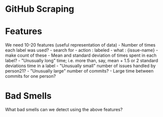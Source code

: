 GitHub Scraping
===

# Features
We need 10-20 features (useful representation of data)
	- Number of times each label was used?
		- search for
			- action : labeled
			- what : {issue-name}
		- make count of these
	- Mean and standard deviation of times spent in each label?
	- "Unusually long" time; i.e. more than, say, mean + 1.5 or 2 standard deviations time in a label
	- "Unusually small" number of issues handled by person21?
	- "Unusually large" number of commits?
	- Large time between commits for one person?

# Bad Smells
What bad smells can we detect using the above features?